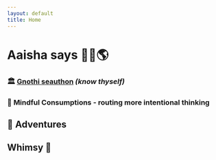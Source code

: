 ```yaml
---
layout: default
title: Home
---
```



# **Aaisha says 👋🏽🌎**


### 🏛️ [**Gnothi seauthon**](https://aireheart.github.io/Gnothiseauton.md) *(know thyself)*

### 💭 **Mindful Consumptions** - routing more intentional thinking 


## 🌋 **Adventures** 


## **Whimsy** 🫧
